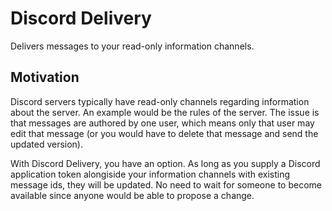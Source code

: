 # Discord Delivery

Delivers messages to your read-only information channels.

## Motivation

Discord servers typically have read-only channels regarding information about the server. An example would be the rules of the server. The issue is that messages are authored by one user, which means only that user may edit that message (or you would have to delete that message and send the updated version).

With Discord Delivery, you have an option. As long as you supply a Discord application token alongiside your information channels with existing message ids, they will be updated. No need to wait for someone to become available since anyone would be able to propose a change.
